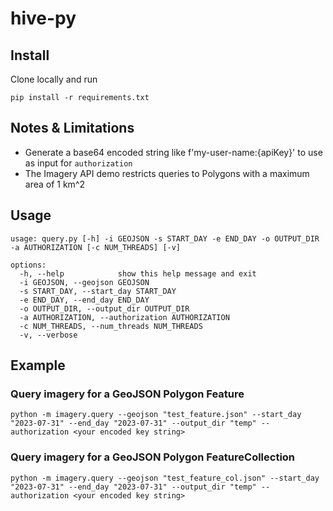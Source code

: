 # hive-py

## Install
Clone locally and run

```
pip install -r requirements.txt
```

## Notes & Limitations
- Generate a base64 encoded string like f'my-user-name:{apiKey}' to use as input for `authorization`
- The Imagery API demo restricts queries to Polygons with a maximum area of 1 km^2

## Usage
```
usage: query.py [-h] -i GEOJSON -s START_DAY -e END_DAY -o OUTPUT_DIR -a AUTHORIZATION [-c NUM_THREADS] [-v]

options:
  -h, --help            show this help message and exit
  -i GEOJSON, --geojson GEOJSON
  -s START_DAY, --start_day START_DAY
  -e END_DAY, --end_day END_DAY
  -o OUTPUT_DIR, --output_dir OUTPUT_DIR
  -a AUTHORIZATION, --authorization AUTHORIZATION
  -c NUM_THREADS, --num_threads NUM_THREADS
  -v, --verbose
```

## Example
### Query imagery for a GeoJSON Polygon Feature
```
python -m imagery.query --geojson "test_feature.json" --start_day "2023-07-31" --end_day "2023-07-31" --output_dir "temp" --authorization <your encoded key string>
```

### Query imagery for a GeoJSON Polygon FeatureCollection
```
python -m imagery.query --geojson "test_feature_col.json" --start_day "2023-07-31" --end_day "2023-07-31" --output_dir "temp" --authorization <your encoded key string>
```
